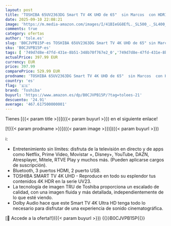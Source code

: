 ```yaml
---
layout: post
title: 'TOSHIBA 65UV2363DG Smart TV 4K UHD de 65"  sin Marcos  con HDR10  Dolby Audio  Compatible con Asistente de Voz Alexa y Google  Bluetooth'
date: 2025-09-10 22:08:21
image: 'https://m.media-amazon.com/images/I/41BIeGG8EfL._SL500_._SL400_.jpg'
comments: true
category: ofertas
author: 'tole.es'
slug: 'B0CJVPB15P-es TOSHIBA 65UV2363DG Smart TV 4K UHD de 65" sin Marcos con...'
sku: 'B0CJVPB15P-es'
tags: [ '749d7d8e-47fd-431e-8b51-348b70f767e2_0','749d7d8e-47fd-431e-8b51-348b70f767e2_401','749d7d8e-47fd-431e-8b51-348b70f767e2_5801','749d7d8e-47fd-431e-8b51-348b70f767e2_9001','749d7d8e-47fd-431e-8b51-348b70f767e2_9301','Arborist Merchandising Root','Electrónica','Gaming TVs','Self Service','Servicios Heavy and Bulky','Special Features Stores','TV 48" - 65"','TV, vídeo y home cinema','TVs 60"-69"','Televisores','Toshiba','alexa','toshiba','🇪🇸', ]
actualPrice: 397.99 EUR
currency: EUR
price: 397.99
comparePrice: 529.99 EUR
prodname: 'TOSHIBA 65UV2363DG Smart TV 4K UHD de 65"  sin Marcos  con HDR10  Dolby Audio  Compatible con Asistente de Voz Alexa y Google  Bluetooth'
country: 'es'
flag: '🇪🇸'
brand: 'Toshiba'
buyurl: 'https://www.amazon.es/dp/B0CJVPB15P/?tag=tolees-21'
descuento: '24.91'
average: '467.617500000001'
---
```


Tienes [{{< param title >}}]({{< param buyurl >}}) en el siguiente enlace!

[![{{< param prodname >}}]({{< param image >}})]({{< param buyurl >}})

ℹ️:

- Entretenimiento sin límites: disfruta de la televisión en directo y de apps como Netflix, Prime Video, Movistar +, Disney+, YouTube, DAZN, Atresplayer, Mitele, RTVE Play y muchos más. (Pueden aplicarse cargos de suscripción).
- Bluetooth, 3 puertos HDMI, 2 puerto USB.
- TOSHIBA SMART TV 4K UHD - Reproduce en todo su esplendor tus contenidos 4K HDR en la serie UV23.
- La tecnología de imagen TRU de Toshiba proporciona un escalado de calidad, con una imagen fluida y más detallada, independientemente de lo que esté viendo.
- Dolby Audio hace que este Smart TV 4K Ultra HD tenga todo lo necesario para disfrutar de una experiencia de sonido cinematográfica.

[🛒 Accede a la oferta!!]({{< param buyurl >}})
{{<world>}}B0CJVPB15P{{</world>}}
